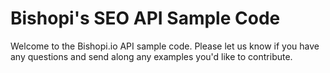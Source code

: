 # Bishopi's SEO API Sample Code
Welcome to the Bishopi.io API sample code. Please let us know if you have any questions and send along any examples you'd like to contribute.
